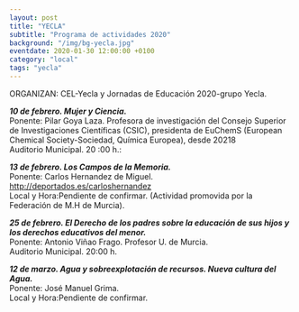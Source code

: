 ```yaml
---
layout: post
title: "YECLA"
subtitle: "Programa de actividades 2020"
background: "/img/bg-yecla.jpg"
eventdate: 2020-01-30 12:00:00 +0100
category: "local"
tags: "yecla"
---
```



ORGANIZAN: CEL-Yecla y Jornadas de Educación 2020-grupo Yecla.  

***10 de febrero. Mujer y Ciencia.***  
Ponente: Pilar Goya Laza. Profesora de investigación del Consejo Superior de Investigaciones Científicas (CSIC), presidenta
de EuChemS (European Chemical Society-Sociedad, Química Europea), desde 20218  
Auditorio Municipal. 20 :00 h.:   

***13 de febrero. Los Campos de la Memoria.***  
Ponente: Carlos Hernandez de Miguel. http://deportados.es/carloshernandez  
Local y Hora:Pendiente de confirmar. (Actividad promovida por la Federación de M.H de Murcia).  

***25 de febrero. El Derecho de los padres sobre la educación de sus hijos y los derechos educativos del menor.***  
Ponente: Antonio Viñao Frago. Profesor U. de Murcia.  
Auditorio Municipal. 20:00 h.  

***12 de marzo. Agua y sobreexplotación de recursos. Nueva cultura del Agua.***  
Ponente: José Manuel Grima.  
Local y Hora:Pendiente de confirmar.  

